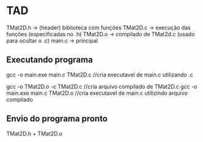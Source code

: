# TAD 
TMat2D.h -> (header) biblioteca com funções
TMat2D.c -> execução das funções (especificadas no .h)
TMat2D.o -> compilado de TMat2d.c (usado para ocultar o .c)
main.c -> principal

## Executando programa 

gcc -o main.exe main.c TMat2D.c     //cria executavel de main.c utilizando .c

gcc -o TMat2D.o -c TMat2D.c         //cria arquivo compilado de TMat2D.c 
gcc -o main.exe main.c TMat2D.o     //cria executavel de main.c utilizindo arquivo compilado

## Envio do programa pronto 
TMat2D.h + TMat2D.o